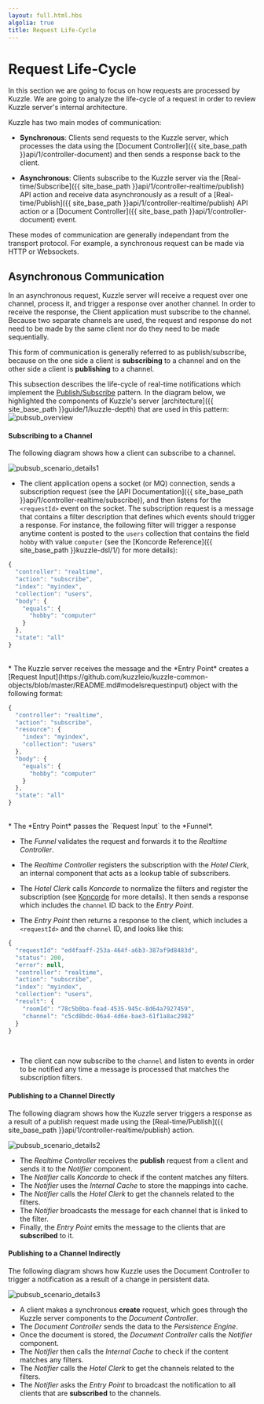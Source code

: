 ```yaml
---
layout: full.html.hbs
algolia: true
title: Request Life-Cycle
---
```



# Request Life-Cycle

In this section we are going to focus on how requests are processed by Kuzzle. We are going to analyze the life-cycle of a request in order to review Kuzzle server's internal architecture.

Kuzzle has two main modes of communication:

* **Synchronous**: Clients send requests to the Kuzzle server, which processes the data using the [Document Controller]({{ site_base_path }}api/1/controller-document) and then sends a response back to the client.

* **Asynchronous**: Clients subscribe to the Kuzzle server via the [Real-time/Subscribe]({{ site_base_path }}api/1/controller-realtime/publish) API action and receive data asynchronously as a result of a [Real-time/Publish]({{ site_base_path }}api/1/controller-realtime/publish) API action or a [Document Controller]({{ site_base_path }}api/1/controller-document) event.

These modes of communication are generally independant from the transport protocol. For example, a synchronous request can be made via HTTP or Websockets.



## Asynchronous Communication

In an asynchronous request, Kuzzle server will receive a request over one channel, process it, and trigger a response over another channel. In order to receive the response, the Client application must subscribe to the channel. Because two separate channels are used, the request and response do not need to be made by the same client nor do they need to be made sequentially.

This form of communication is generally referred to as publish/subscribe, because on the one side a client is **subscribing** to a channel and on the other side a client is **publishing** to a channel.

This subsection describes the life-cycle of real-time notifications which implement the [Publish/Subscribe](https://en.wikipedia.org/wiki/Publish%E2%80%93subscribe_pattern) pattern. In the diagram below, we highlighted the components of Kuzzle's server [architecture]({{ site_base_path }}guide/1/kuzzle-depth) that are used in this pattern:
![pubsub_overview](Asynchronous_Communication_Overview.png)

#### Subscribing to a Channel

The following diagram shows how a client can subscribe to a channel.

![pubsub_scenario_details1](Asynchronous_Communication_Subscription.png)

* The client application opens a socket (or MQ) connection, sends a subscription request (see the [API Documentation]({{ site_base_path }}api/1/controller-realtime/subscribe)), and then listens for the `<requestId>` event on the socket. The subscription request is a message that contains a filter description that defines which events should trigger a response. For instance, the following filter will trigger a response anytime content is posted to the `users` collection that contains the field `hobby` with value `computer` (see the [Koncorde Reference]({{ site_base_path }}kuzzle-dsl/1/) for more details):

```javascript
{
  "controller": "realtime",
  "action": "subscribe",
  "index": "myindex",
  "collection": "users",
  "body": {
    "equals": {
      "hobby": "computer"
    }
  },
  "state": "all"
}
```
 <br/>
* The Kuzzle server receives the message and the *Entry Point* creates a [Request Input](https://github.com/kuzzleio/kuzzle-common-objects/blob/master/README.md#modelsrequestinput) object with the following format:

```javascript
{
  "controller": "realtime",
  "action": "subscribe",
  "resource": {
    "index": "myindex",
    "collection": "users"
  },
  "body": {
    "equals": {
      "hobby": "computer"
    }
  },
  "state": "all"
}
```
 <br/>
* The  *Entry Point* passes the `Request Input` to the *Funnel*.

* The *Funnel* validates the request and forwards it to the *Realtime Controller*.

* The *Realtime Controller* registers the subscription with the *Hotel Clerk*, an internal component that acts as a lookup table of subscribers.

* The *Hotel Clerk* calls *Koncorde* to normalize the filters and register the subscription (see [Koncorde](https://github.com/kuzzleio/koncorde) for more details). It then sends a response which includes the `channel` ID back to the *Entry Point*.

* The *Entry Point* then returns a response to the client, which includes a `<requestId>` and the `channel` ID, and looks like this:

```javascript
{
  "requestId": "ed4faaff-253a-464f-a6b3-387af9d8483d",
  "status": 200,
  "error": null,
  "controller": "realtime",
  "action": "subscribe",
  "index": "myindex",
  "collection": "users",
  "result": {
    "roomId": "78c5b0ba-fead-4535-945c-8d64a7927459",
    "channel": "c5cd8bdc-06a4-4d6e-bae3-61f1a8ac2982"
  }
}
```
 <br/>

* The client can now subscribe to the `channel` and listen to events in order to be notified any time a message is processed that matches the subscription filters.


#### Publishing to a Channel Directly

The following diagram shows how the Kuzzle server triggers a response as a result of a publish request made using the [Real-time/Publish]({{ site_base_path }}api/1/controller-realtime/publish) action.

![pubsub_scenario_details2](Asynchronous_Communication_Publishing_Directly.png)

* The *Realtime Controller* receives the **publish** request from a client and sends it to the *Notifier* component.
* The *Notifier* calls *Koncorde* to check if the content matches any filters.
* The *Notifier* uses the *Internal Cache* to store the mappings into cache.
* The *Notifier* calls the *Hotel Clerk* to get the channels related to the filters.
* The *Notifier* broadcasts the message for each channel that is linked to the filter.
* Finally, the *Entry Point* emits the message to the clients that are **subscribed** to it.

#### Publishing to a Channel Indirectly

The following diagram shows how Kuzzle uses the Document Controller to trigger a notification as a result of a change in persistent data.

![pubsub_scenario_details3](Asynchronous_Communication_Publishing_Indirectly.png)

* A client makes a synchronous **create** request, which goes through the Kuzzle server components to the *Document Controller*.
* The *Document Controller* sends the data to the *Persistence Engine*.
* Once the document is stored, the *Document Controller* calls the *Notifier* component.
* The *Notifier* then calls the *Internal Cache* to check if the content matches any filters.
* The *Notifier* calls the *Hotel Clerk* to get the channels related to the filters.
* The *Notifier* asks the *Entry Point* to broadcast the notification to all clients that are **subscribed** to the channels.
